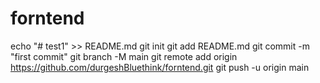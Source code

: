 # forntend
echo "# test1" >> README.md
git init
git add README.md
git commit -m "first commit"
git branch -M main
git remote add origin https://github.com/durgeshBluethink/forntend.git
git push -u origin main
